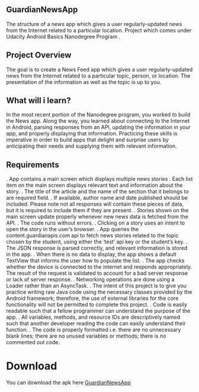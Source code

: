 ## GuardianNewsApp
The structure of a news app which gives a user regularly-updated news from the Internet related to a particular location.
Project which comes under Udacity Android Basics Nanodegree Program .

## Project Overview
The goal is to create a News Feed app which gives a user regularly-updated news from the Internet related to a particular topic, person, or location. The presentation of the information as well as the topic is up to you.

## What will i learn?
In the most recent portion of the Nanodegree program, you worked to build the News app. Along the way, you learned about connecting to the Internet in Android, parsing responses from an API, updating the information in your app, and properly displaying that information. Practicing these skills is imperative in order to build apps that delight and surprise users by anticipating their needs and supplying them with relevant information.


## Requirements
. App contains a main screen which displays multiple news stories
. Each list item on the main screen displays relevant text and information about the story.
. The title of the article and the name of the section that it belongs to are required field.
. If available, author name and date published should be included. Please note not all responses will contain these pieces of data, but it is required to include them if they are present.
. Stories shown on the main screen update properly whenever new news data is fetched from the API.
. The code runs without errors.
. Clicking on a story uses an intent to open the story in the user’s browser.
. App queries the content.guardianapis.com api to fetch news stories related to the topic chosen by the student, using either the ‘test’ api key or the student’s key.
. The JSON response is parsed correctly, and relevant information is stored in the app.
. When there is no data to display, the app shows a default TextView that informs the user how to populate the list.
. The app checks whether the device is connected to the internet and responds appropriately. The result of the request is validated to account for a bad server response or lack of server response.
. Networking operations are done using a Loader rather than an AsyncTask.
. The intent of this project is to give you practice writing raw Java code using the necessary classes provided by the Android framework; therefore, the use of external libraries for the core functionality will not be permitted to complete this project.
. Code is easily readable such that a fellow programmer can understand the purpose of the app.
. All variables, methods, and resource IDs are descriptively named such that another developer reading the code can easily understand their function.
. The code is properly formatted i.e. there are no unnecessary blank lines; there are no unused variables or methods; there is no commented out code.


# Download
You can download the apk here [GuardianNewsApp](../../raw/master/app/screenshots/app-debug.apk)
